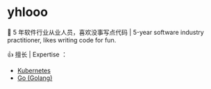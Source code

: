 # yhlooo

🔨 5 年软件行业从业人员，喜欢没事写点代码 | 5-year software industry practitioner, likes writing code for fun.

👍 擅长 | Expertise ：

- [Kubernetes](https://kubernetes.io/)
- [Go (Golang)](https://go.dev/)
